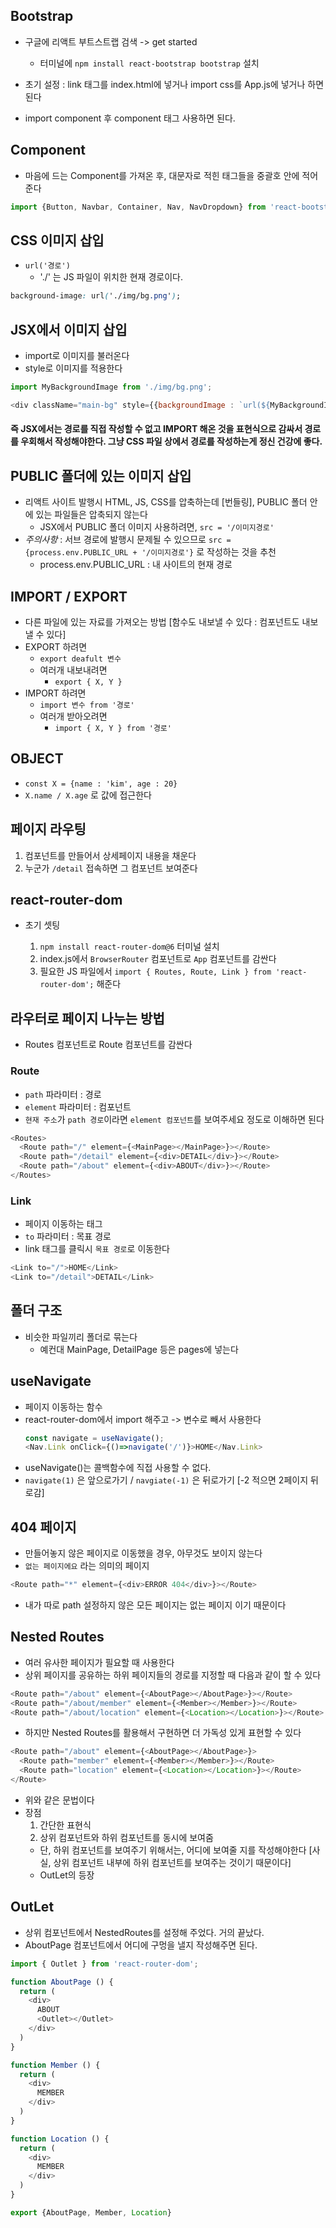 ## Bootstrap

- 구글에 리액트 부트스트랩 검색 -> get started
  - 터미널에 `npm install react-bootstrap bootstrap` 설치

- 초기 설정 : link 태그를 index.html에 넣거나 import css를 App.js에 넣거나 하면 된다

- import component 후 component 태그 사용하면 된다.

## Component

- 마음에 드는 Component를 가져온 후, 대문자로 적힌 태그들을 중괄호 안에 적어준다

```js
import {Button, Navbar, Container, Nav, NavDropdown} from 'react-bootstrap';
```

## CSS 이미지 삽입

- `url('경로')`
  - './' 는 JS 파일이 위치한 현재 경로이다.

```css
background-image: url('./img/bg.png');
```

## JSX에서 이미지 삽입

- import로 이미지를 불러온다
- style로 이미지를 적용한다
```js
import MyBackgroundImage from './img/bg.png';

<div className="main-bg" style={{backgroundImage : `url(${MyBackgroundImage})`}}></div>
```

#### 즉 JSX에서는 경로를 직접 작성할 수 없고 IMPORT 해온 것을 표현식으로 감싸서 경로를 우회해서 작성해야한다. 그냥 CSS 파일 상에서 경로를 작성하는게 정신 건강에 좋다.

## PUBLIC 폴더에 있는 이미지 삽입

- 리액트 사이트 발행시 HTML, JS, CSS를 압축하는데 [번들링], PUBLIC 폴더 안에 있는 파일들은 압축되지 않는다
  - JSX에서 PUBLIC 폴더 이미지 사용하려면, `src = '/이미지경로'`
- *주의사항* : 서브 경로에 발행시 문제될 수 있으므로 `src = {process.env.PUBLIC_URL + '/이미지경로'}` 로 작성하는 것을 추천
  - process.env.PUBLIC_URL : 내 사이트의 현재 경로

## IMPORT / EXPORT

- 다른 파일에 있는 자료를 가져오는 방법 [함수도 내보낼 수 있다 : 컴포넌트도 내보낼 수 있다]
- EXPORT 하려면
  - `export deafult 변수`
  - 여러개 내보내려면
    - `export { X, Y }`
- IMPORT 하려면
  - `import 변수 from '경로'`
  - 여러개 받아오려면
    - `import { X, Y } from '경로'`

## OBJECT

- `const X = {name : 'kim', age : 20}`
- `X.name / X.age` 로 값에 접근한다

## 페이지 라우팅

1. 컴포넌트를 만들어서 상세페이지 내용을 채운다
2. 누군가 `/detail` 접속하면 그 컴포넌트 보여준다

## react-router-dom

- 초기 셋팅

  1. `npm install react-router-dom@6` 터미널 설치
  2. index.js에서 `BrowserRouter` 컴포넌트로 `App` 컴포넌트를 감싼다
  3. 필요한 JS 파일에서 `import { Routes, Route, Link } from 'react-router-dom';` 해준다


## 라우터로 페이지 나누는 방법

- Routes 컴포넌트로 Route 컴포넌트를 감싼다

### Route

- `path` 파라미터 : 경로
- `element` 파라미터 : 컴포넌트
- `현재 주소`가 `path 경로`이라면 `element 컴포넌트`를 보여주세요 정도로 이해하면 된다

```js
<Routes>
  <Route path="/" element={<MainPage></MainPage>}></Route>
  <Route path="/detail" element={<div>DETAIL</div>}></Route>
  <Route path="/about" element={<div>ABOUT</div>}></Route>
</Routes>
```

### Link

- 페이지 이동하는 태그
- `to` 파라미터 : 목표 경로
- link 태그를 클릭시 `목표 경로`로 이동한다
```js
<Link to="/">HOME</Link>      
<Link to="/detail">DETAIL</Link>  
```

## 폴더 구조

- 비슷한 파일끼리 폴더로 묶는다
  - 예컨대 MainPage, DetailPage 등은 pages에 넣는다

## useNavigate

- 페이지 이동하는 함수
- react-router-dom에서 import 해주고 -> 변수로 빼서 사용한다 
  ```js
  const navigate = useNavigate();
  <Nav.Link onClick={()=>navigate('/')}>HOME</Nav.Link>
  ```
- useNavigate()는 콜백함수에 직접 사용할 수 없다.
- `navigate(1)` 은 앞으로가기 / `navgiate(-1)` 은 뒤로가기 [-2 적으면 2페이지 뒤로감]

## 404 페이지

- 만들어놓지 않은 페이지로 이동했을 경우, 아무것도 보이지 않는다
- `없는 페이지에요` 라는 의미의 페이지

```js
<Route path="*" element={<div>ERROR 404</div>}></Route>
```
- 내가 따로 path 설정하지 않은 모든 페이지는 없는 페이지 이기 때문이다


## Nested Routes

- 여러 유사한 페이지가 필요할 때 사용한다
- 상위 페이지를 공유하는 하위 페이지들의 경로를 지정할 때 다음과 같이 할 수 있다

```js
<Route path="/about" element={<AboutPage></AboutPage>}></Route>
<Route path="/about/member" element={<Member></Member>}></Route>
<Route path="/about/location" element={<Location></Location>}></Route>
```
- 하지만 Nested Routes를 활용해서 구현하면 더 가독성 있게 표현할 수 있다

```js
<Route path="/about" element={<AboutPage></AboutPage>}>
  <Route path="member" element={<Member></Member>}></Route>
  <Route path="location" element={<Location></Location>}></Route>
</Route>
```
- 위와 같은 문법이다
- 장점
  1. 간단한 표현식
  2. 상위 컴포넌트와 하위 컴포넌트를 동시에 보여줌
    - 단, 하위 컴포넌트를 보여주기 위해서는, 어디에 보여줄 지를 작성해야한다 [사실, 상위 컴포넌트 내부에 하위 컴포넌트를 보여주는 것이기 때문이다]
    - OutLet의 등장

## OutLet

- 상위 컴포넌트에서 NestedRoutes를 설정해 주었다. 거의 끝났다.
- AboutPage 컴포넌트에서 어디에 구멍을 낼지 작성해주면 된다.

```js
import { Outlet } from 'react-router-dom';

function AboutPage () {
  return (
    <div>
      ABOUT
      <Outlet></Outlet>
    </div>
  )
}

function Member () {
  return (
    <div>
      MEMBER
    </div>
  )
}

function Location () {
  return (
    <div>
      MEMBER
    </div>
  )
}

export {AboutPage, Member, Location}
```

